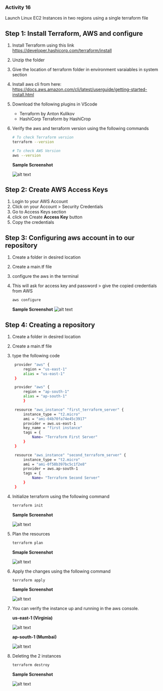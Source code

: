 ### Activity 16

Launch Linux EC2 Instances in two regions using a single terraform file

## Step 1: Install Terraform, AWS and configure

1. Install Terraform using this link https://developer.hashicorp.com/terraform/install

2. Unzip the folder
3. Give the location of terraform folder in environment varaiables in system section
4. Install aws cli from here: https://docs.aws.amazon.com/cli/latest/userguide/getting-started-install.html

5. Download the following plugins in VScode

   - Terraform by Anton Kulikov
   - HashiCorp Terraform by HashiCrop

6. Verify the aws and terraform version using the following commands

   ```bash
   # To check Terraform version
   terraform --version

   # To check AWS Version
   aws --version
   ```

   **Sample Screenshot**

   ![alt text](/images/Activity16/version.png)

## Step 2: Create AWS Access Keys

1. Login to your AWS Account
2. Click on your Account > Security Credentials
3. Go to Access Keys section
4. click on Create **Access Key** button
5. Copy the credentials

## Step 3: Configuring aws account in to our repository

1. Create a folder in desired location
2. Create a main.tf file
3. configure the aws in the terminal
4. This will ask for access key and password > give the copied credentials from AWS

   ```bash
   aws configure
   ```

   **Sample Screenshot**
   ![alt text](/images/Activity16/aws-creds.png)

## Step 4: Creating a repository

1. Create a folder in desired location
2. Create a main.tf file
3. type the following code

   ```bash
    provider "aws" {
        region = "us-east-1"
        alias = "us-east-1"
    }

    provider "aws" {
        region = "ap-south-1"
        alias = "ap-south-1"
        }

    resource "aws_instance" "first_terraform_server" {
        instance_type = "t2.micro"
        ami = "ami-04b70fa74e45c3917"
        provider = aws.us-east-1
        key_name = "first instance"
        tags = {
            Name= "Terraform First Server"
        }
    }

    resource "aws_instance" "second_terraform_server" {
        instance_type = "t2.micro"
        ami = "ami-0f58b397bc5c1f2e8"
        provider = aws.ap-south-1
        tags = {
            Name= "Terraform Second Server"
        }
    }
   ```

4. Initialize terraform using the following command

   ```bash
   terraform init
   ```

   **Sample Screenshot**

   ![alt text](/images/Activity16/terraform-init.png)

5. Plan the resources

   ```bash
   terraform plan
   ```

   **Smaple Screenshot**

   ![alt text](/images/Activity16/terraform-pan.png)

6. Apply the changes using the following command

   ```bash
   terraform apply
   ```

   **Sample Screenshot**

   ![alt text](/images/Activity16/terraform-apply.png)

7. You can verify the instance up and running in the aws console.

   **us-east-1 (Virginia)**

   ![alt text](/images/Activity16/us-east1.png)

   **ap-south-1 (Mumbai)**

   ![alt text](/images/Activity16/ap-south-1.png)

8. Deleting the 2 instances

   ```bash
   terraform destroy
   ```

   **Sample Screenshot**

   ![alt text](/images/Activity16/terraform-destroy.png)

